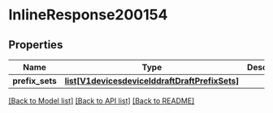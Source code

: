 # InlineResponse200154

## Properties
Name | Type | Description | Notes
------------ | ------------- | ------------- | -------------
**prefix_sets** | [**list[V1devicesdeviceIddraftDraftPrefixSets]**](V1devicesdeviceIddraftDraftPrefixSets.md) |  | [optional] 

[[Back to Model list]](../README.md#documentation-for-models) [[Back to API list]](../README.md#documentation-for-api-endpoints) [[Back to README]](../README.md)

